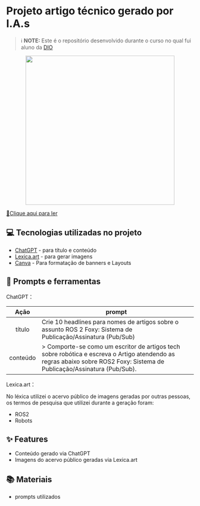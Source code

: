 # Projeto artigo técnico gerado por I.A.s

 > ℹ️ **NOTE:** Este é o repositório desenvolvido durante o curso no qual fui aluno da [DIO](https://dio.me)

<p align="center">
  <img 
    src=""
    width="400"  
  />
</p>

<a href="" title="View PDF now"> 📕Clique aqui para ler</a>

## 💻 Tecnologias utilizadas no projeto

- [ChatGPT](https://chat.openai.com/) - para título e conteúdo
- [Lexica.art](https://lexica.art/) - para gerar imagens
- [Canva](https://www.canva.com) - Para formatação de banners e Layouts

## 📄 Prompts e ferramentas

ChatGPT：

|   Ação   | prompt                                                                                                                                                                                                                                                                         |
| :------: | ------------------------------------------------------------------------------------------------------------------------------------------------------------------------------------------------------------------------------------------------------------------------------ |
|  título  | Crie 10 headlines para nomes de artigos sobre o assunto ROS 2 Foxy: Sistema de Publicação/Assinatura (Pub/Sub)                                                                                                                                                                                                    |
| conteúdo | > Comporte-se como um escritor de artigos tech sobre robótica e escreva o Artigo atendendo as regras abaixo sobre ROS2 Foxy: Sistema de Publicação/Assinatura (Pub/Sub).|

Lexica.art：

No léxica utilizei o acervo público de imagens geradas por outras pessoas, os termos de pesquisa que utilizei durante a geração foram:

- ROS2
- Robots

## ✨ Features

- Conteúdo gerado via ChatGPT
- Imagens do acervo público geradas via Lexica.art

## 📚 Materiais

- prompts utilizados
